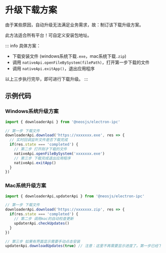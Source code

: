 # 升级下载方案

由于某些原因，自动升级无法满足业务需求，故：制订该下载升级方案。

此方法适合所有平台！可自定义安装包地址。

::: info
具体方案：
- 下载安装文件 (windows系统下载`.exe`，mac系统下载`.zip`)
- 调用 `nativeApi.openFileBySystem(filePath)`，打开第一步下载的文件
- 调用 `nativeApi.exitApp()`，退出应用程序

以上三步执行完毕，即可进行下载升级。
:::

## 示例代码
### Windows系统升级方案
```js
import { downloaderApi } from '@neosjs/electron-ipc'

// 第一步 下载文件
downloaderApi.download('https://xxxxxxx.exe', res => {
  // 实时回调监听文件是否下载完成
  if(res.state === 'completed') {
    // 第二步 打开刚才下载的文件
    nativeApi.openFileBySystem('xxxxxxx.exe')
    // 第三步 下载完成退出应用程序
    nativeApi.exitApp() 
  }
})
```

### Mac系统升级方案
```js
import { downloaderApi,updaterApi } from '@neosjs/electron-ipc'

// 第一步 下载文件
downloaderApi.download('https://xxxxxxx.zip', res => {
  if(res.state === 'completed') {
    // 第二步 调用mac的自动检查更新
    updaterApi.checkUpdates()
  }
})

// 第三步 如果有界面显示需要手动点击安装
updaterApi.downloadUpdates(true) // 注意：这里不再需要显示进度了。第一步已经下载好文件了。
```
